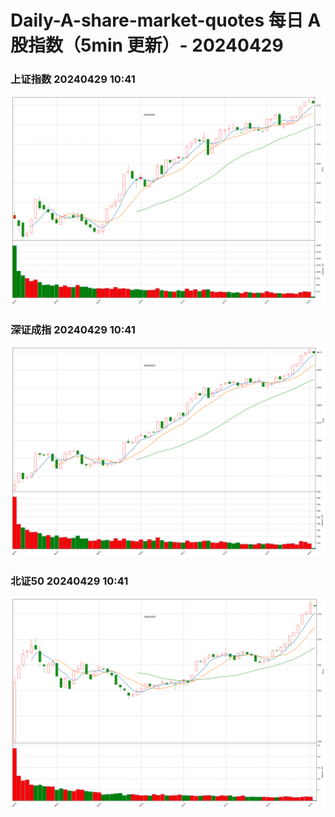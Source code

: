 
# Daily-A-share-market-quotes 每日 A 股指数（5min 更新）- 20240429

### 上证指数 20240429 10:41
![](./fig/2024/4/20240429-sh000001.png)

### 深证成指 20240429 10:41
![](./fig/2024/4/20240429-sz399001.png)

### 北证50 20240429 10:41
![](./fig/2024/4/20240429-bj899050.png)
